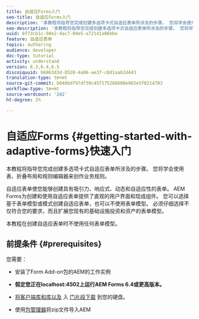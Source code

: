 ```yaml
---
title: 自适应Forms入门
seo-title: 自适应Forms入门
description: '本教程将指导您完成创建多选项卡式自适应表单所涉及的步骤。 您将学会使用表、折叠布局和规则编辑器来创作业务规则。 '
seo-description: '本教程将指导您完成创建多选项卡式自适应表单所涉及的步骤。 您将学会使用表、折叠布局和规则编辑器来创作业务规则。 '
uuid: 6f73cb1c-94e2-4ac7-89e5-a72141a06bbe
feature: 自适应表单
topics: authoring
audience: developer
doc-type: tutorial
activity: understand
version: 6.3,6.4,6.5
discoiquuid: b6863d3d-8528-4a96-ae37-c8d1aa62d443
translation-type: tm+mt
source-git-commit: b040bdf97df39c45f175288608e965e5f0214703
workflow-type: tm+mt
source-wordcount: '242'
ht-degree: 2%

---
```



# 自适应Forms {#getting-started-with-adaptive-forms}快速入门

本教程将指导您完成创建多选项卡式自适应表单所涉及的步骤。 您将学会使用表、折叠布局和规则编辑器来创作业务规则。

自适应表单使您能够创建具有吸引力、响应式、动态和自适应性的表单。 AEM Forms为创建和使用自适应表单提供了直观的用户界面和现成组件。 您可以选择基于表单模型或模式创建自适应表单，也可以不使用表单模型。 必须仔细选择不仅符合您的要求，而且扩展您现有的基础设施投资和资产的表单模型。

本教程在创建自适应表单时不使用任何表单模型。

## 前提条件 {#prerequisites}

您需要：

* 安装了Form Add-on包的AEM的工作实例

* **假定您正在localhost:4502上运行AEM Forms 6.4或更高版本。**

* [将客户端库和库以及](assets/client-libs-and-logo.zip) 入 [门片段下载](assets/getting-started-fragment.zip) 到您的硬盘。

* 使用[包管理器](http://localhost:4502/crx/packmgr/index.jsp)将zip文件导入AEM



